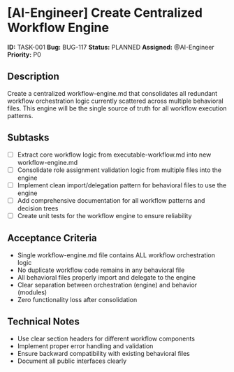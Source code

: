 # [AI-Engineer] Create Centralized Workflow Engine

**ID:** TASK-001
**Bug:** BUG-117
**Status:** PLANNED
**Assigned:** @AI-Engineer
**Priority:** P0

## Description
Create a centralized workflow-engine.md that consolidates all redundant workflow orchestration logic currently scattered across multiple behavioral files. This engine will be the single source of truth for all workflow execution patterns.

## Subtasks
- [ ] Extract core workflow logic from executable-workflow.md into new workflow-engine.md
- [ ] Consolidate role assignment validation logic from multiple files into the engine
- [ ] Implement clean import/delegation pattern for behavioral files to use the engine
- [ ] Add comprehensive documentation for all workflow patterns and decision trees
- [ ] Create unit tests for the workflow engine to ensure reliability

## Acceptance Criteria
- Single workflow-engine.md file contains ALL workflow orchestration logic
- No duplicate workflow code remains in any behavioral file
- All behavioral files properly import and delegate to the engine
- Clear separation between orchestration (engine) and behavior (modules)
- Zero functionality loss after consolidation

## Technical Notes
- Use clear section headers for different workflow components
- Implement proper error handling and validation
- Ensure backward compatibility with existing behavioral files
- Document all public interfaces clearly